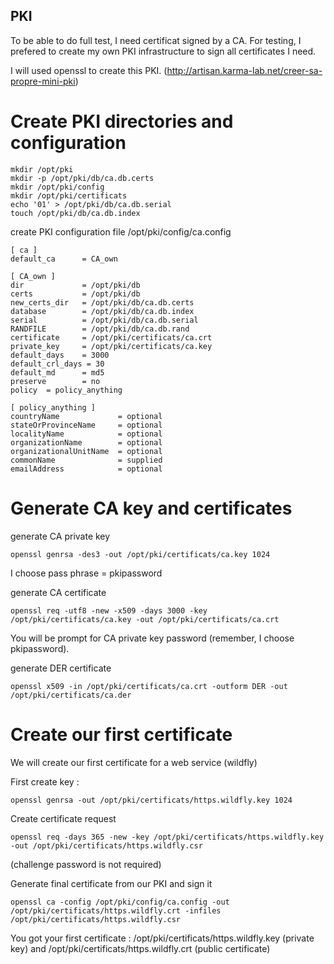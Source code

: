 ## PKI

To be able to do full test, I need certificat signed by a CA. For testing, I prefered to create my own PKI infrastructure to sign all certificates I need.

I will used openssl to create this PKI. (http://artisan.karma-lab.net/creer-sa-propre-mini-pki)


# Create PKI directories and configuration
```shell
mkdir /opt/pki
mkdir -p /opt/pki/db/ca.db.certs
mkdir /opt/pki/config
mkdir /opt/pki/certificats
echo '01' > /opt/pki/db/ca.db.serial
touch /opt/pki/db/ca.db.index
```

create PKI configuration file /opt/pki/config/ca.config

```
[ ca ]
default_ca      = CA_own

[ CA_own ]
dir             = /opt/pki/db
certs           = /opt/pki/db
new_certs_dir   = /opt/pki/db/ca.db.certs
database        = /opt/pki/db/ca.db.index
serial          = /opt/pki/db/ca.db.serial
RANDFILE        = /opt/pki/db/ca.db.rand
certificate     = /opt/pki/certificats/ca.crt
private_key     = /opt/pki/certificats/ca.key
default_days    = 3000
default_crl_days = 30
default_md      = md5
preserve        = no
policy  = policy_anything

[ policy_anything ]
countryName             = optional
stateOrProvinceName     = optional
localityName            = optional
organizationName        = optional
organizationalUnitName  = optional
commonName              = supplied
emailAddress            = optional
```

# Generate CA key and certificates

generate CA private key

```shell
openssl genrsa -des3 -out /opt/pki/certificats/ca.key 1024
```

I choose pass phrase = pkipassword

generate CA certificate 

```shell
openssl req -utf8 -new -x509 -days 3000 -key /opt/pki/certificats/ca.key -out /opt/pki/certificats/ca.crt
```
You will be prompt for CA private key password (remember, I choose pkipassword).

generate DER certificate 

```shell
openssl x509 -in /opt/pki/certificats/ca.crt -outform DER -out /opt/pki/certificats/ca.der
```
 
 
 # Create our first certificate
 
 We will create our first certificate for a web service (wildfly)
 
 First create key :
 
 ```shell
 openssl genrsa -out /opt/pki/certificats/https.wildfly.key 1024
 ```
 
 Create certificate request
 
 ```shell
 openssl req -days 365 -new -key /opt/pki/certificats/https.wildfly.key -out /opt/pki/certificats/https.wildfly.csr
```

(challenge password is not required)

Generate final certificate from our PKI and sign it 
 
 ```shell
openssl ca -config /opt/pki/config/ca.config -out /opt/pki/certificats/https.wildfly.crt -infiles /opt/pki/certificats/https.wildfly.csr
```

You got your first certificate : /opt/pki/certificats/https.wildfly.key (private key) and /opt/pki/certificats/https.wildfly.crt (public certificate)
